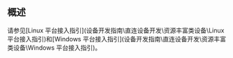 ## 概述

请参见[Linux 平台接入指引](设备开发指南\直连设备开发\资源丰富类设备\Linux 平台接入指引)和[Windows 平台接入指引](设备开发指南\直连设备开发\资源丰富类设备\Windows 平台接入指引)。
